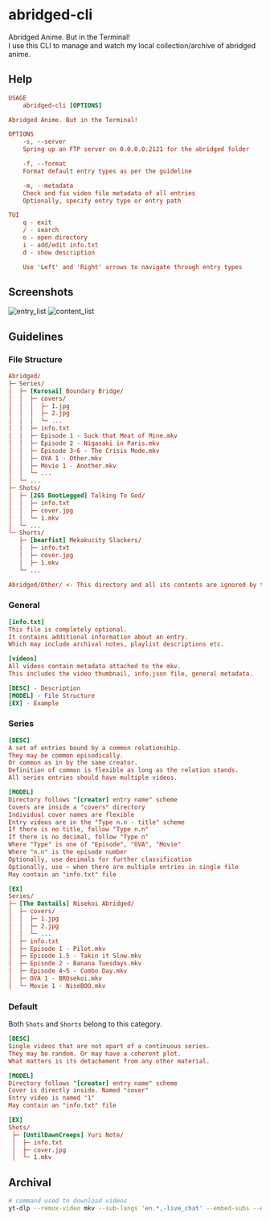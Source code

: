 # abridged-cli
Abridged Anime. But in the Terminal! <br>
I use this CLI to manage and watch my local collection/archive of abridged anime.

## Help
``` ini
USAGE
    abridged-cli [OPTIONS]

Abridged Anime. But in the Terminal!

OPTIONS
    -s, --server
    Spring up an FTP server on 0.0.0.0:2121 for the abridged folder

    -f, --format
    Format default entry types as per the guideline

    -m, --metadata
    Check and fix video file metadata of all entries
    Optionally, specify entry type or entry path

TUI
    q - exit
    / - search
    o - open directory
    i - add/edit info.txt
    d - show description

    Use 'Left' and 'Right' arrows to navigate through entry types
```

## Screenshots
![entry_list](https://user-images.githubusercontent.com/47277246/151655381-1d32cb96-99f6-435f-b34e-689f056101a3.png)
![content_list](https://user-images.githubusercontent.com/47277246/151655387-be5b434f-6475-4def-b743-7eea709dd60b.png)



## Guidelines

### **File Structure**
~~~ ini
Abridged/
├─ Series/
│  ├─ [Kurosai] Boundary Bridge/
│  │  ├─ covers/
│  │  │  ├─ 1.jpg
│  │  │  ├─ 2.jpg
│  │  │  └─ ...
│  │  ├─ info.txt
│  │  ├─ Episode 1 - Suck that Meat of Mine.mkv
│  │  ├─ Episode 2 - Nigasaki in Paris.mkv
│  │  ├─ Episode 3~6 - The Crisis Mode.mkv
│  │  ├─ OVA 1 - Other.mkv
│  │  ├─ Movie 1 - Another.mkv
│  │  └─ ...
│  └─ ...
├─ Shots/
│  ├─ [2GS BootLegged] Talking To God/
│  │  ├─ info.txt
│  │  ├─ cover.jpg
│  │  └─ 1.mkv
│  └─ ...
└─ Shorts/
   ├─ [bearfist] Mekakucity Slackers/
   │  ├─ info.txt
   │  ├─ cover.jpg
   │  ├─ 1.mkv
   └─ ...

Abridged/Other/ <- This directory and all its contents are ignored by the TUI and formatters
~~~

### **General**
~~~ ini
[info.txt]
This file is completely optional.
It contains additional information about an entry.
Which may include archival notes, playlist descriptions etc.

[videos]
All videos contain metadata attached to the mkv.
This includes the video thumbnail, info.json file, general metadata.

[DESC] - Description
[MODEL] - File Structure
[EX] - Example
~~~

### **Series**
~~~ ini
[DESC]
A set of entries bound by a common relationship.
They may be common episodically.
Or common as in by the same creator.
Definition of common is flexible as long as the relation stands.
All series entries should have multiple videos.

[MODEL]
Directory follows "[creator] entry name" scheme
Covers are inside a "covers" directory
Individual cover names are flexible
Entry videos are in the "Type n.n - title" scheme
If there is no title, follow "Type n.n"
If there is no decimal, follow "Type n"
Where "Type" is one of "Episode", "OVA", "Movie"
Where "n.n" is the episode number
Optionally, use decimals for further classification
Optionally, use ~ when there are multiple entries in single file
May contain an "info.txt" file

[EX]
Series/
├─ [The Dastails] Nisekoi Abridged/
│  ├─ covers/
│  │  ├─ 1.jpg
│  │  ├─ 2.jpg
│  │  └─ ...
│  ├─ info.txt
│  ├─ Episode 1 - Pilot.mkv
│  ├─ Episode 1.5 - Takin it Slow.mkv
│  ├─ Episode 2 - Banana Tuesdays.mkv
│  ├─ Episode 4~5 - Combo Day.mkv
│  ├─ OVA 1 - BROsekoi.mkv
│  └─ Movie 1 - NiseBOO.mkv
~~~

### **Default**

Both `Shots` and `Shorts` belong to this category.

~~~ ini
[DESC]
Single videos that are not apart of a continuous series.
They may be random. Or may have a coherent plot.
What matters is its detachement from any other material.

[MODEL]
Directory follows "[creator] entry name" scheme
Cover is directly inside. Named "cover"
Entry video is named "1"
May contain an "info.txt" file

[EX]
Shots/
 ├─ [UntilDawnCreeps] Yuri Note/
 │  ├─ info.txt
 │  ├─ cover.jpg
 │  └─ 1.mkv
~~~


## Archival
~~~ bash
# command used to download videos
yt-dlp --remux-video mkv --sub-langs 'en.*,-live_chat' --embed-subs --embed-thumbnail --write-thumbnail --add-metadata --embed-info-json --convert-thumbnails png -f <format> <url>
~~~
